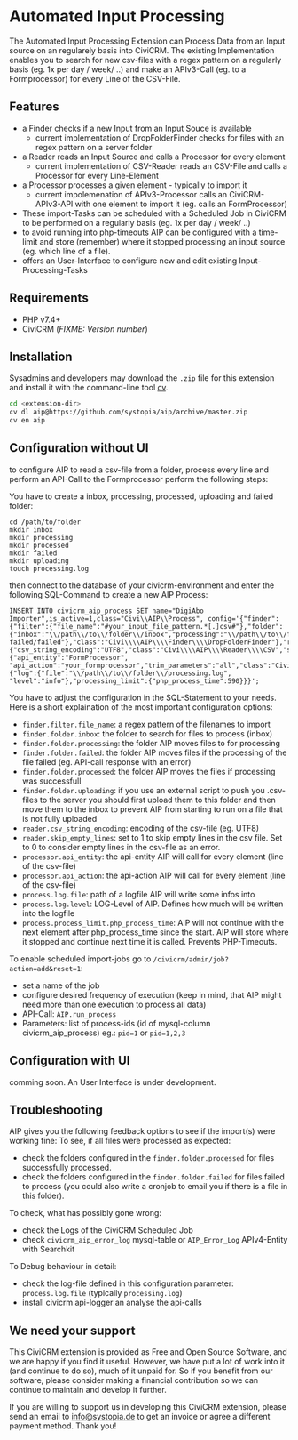#  Automated Input Processing 

The Automated Input Processing Extension can Process Data from an Input source on an regularely basis into CiviCRM.
The existing Implementation enables you to search for new csv-files with a regex pattern on a regularly basis (eg. 1x per day / week/ ..) and make an APIv3-Call (eg. to a Formprocessor) for every Line of the CSV-File.

## Features

- a Finder checks if a new Input from an Input Souce is available
  - current implementation of DropFolderFinder checks for files with an regex pattern on a server folder
- a Reader reads an Input Source and calls a Processor for every element
  - current implementation of CSV-Reader reads an CSV-File and calls a Processor for every Line-Element
- a Processor processes  a given element - typically to import it
  - current impolemenation of APIv3-Processor calls an CiviCRM-APIv3-API with one element to import it (eg. calls an FormProcessor)
- These import-Tasks can be scheduled with a Scheduled Job in CiviCRM to be performed on a regularly basis (eg. 1x per day / week/ ..)
- to avoid running into php-timeouts AIP can be configured with a time-limit and store (remember) where it stopped processing an input source (eg. which line of a file).
- offers an User-Interface to configure new and edit existing Input-Processing-Tasks

 
## Requirements

* PHP v7.4+
* CiviCRM (*FIXME: Version number*)


## Installation

Sysadmins and developers may download the `.zip` file for this extension and
install it with the command-line tool [cv](https://github.com/civicrm/cv).

```bash
cd <extension-dir>
cv dl aip@https://github.com/systopia/aip/archive/master.zip
cv en aip
```


## Configuration without UI

to configure AIP to read a csv-file from a folder, process every line and perform an API-Call to the Formprocessor perform the following steps:

You have to create a inbox, processing, processed, uploading and failed folder:
```
cd /path/to/folder
mkdir inbox
mkdir processing
mkdir processed
mkdir failed
mkdir uploading
touch processing.log
```

then connect to the database of your civicrm-environment and enter the following SQL-Command to create a new AIP Process:
```
INSERT INTO civicrm_aip_process SET name="DigiAbo Importer",is_active=1,class="Civi\\AIP\\Process", config='{"finder":{"filter":{"file_name":"#your_input_file_pattern.*[.]csv#"},"folder":{"inbox":"\\/path\\/to\\/folder\\/inbox","processing":"\\/path\\/to\\/folder\\/processing","processed":"\\/path\\/to\\/folder\\/processed","uploading":"\\/path\\/to\\/folder\\/uploading","failed":"mkdir failed/failed"},"class":"Civi\\\\AIP\\\\Finder\\\\DropFolderFinder"},"reader":{"csv_string_encoding":"UTF8","class":"Civi\\\\AIP\\\\Reader\\\\CSV","skip_empty_lines":1},"processor":{"api_entity":"FormProcessor", "api_action":"your_formprocessor","trim_parameters":"all","class":"Civi\\\\AIP\\\\Processor\\\\Api3"},"process":{"log":{"file":"\\/path\\/to\\/folder\\/processing.log", "level":"info"},"processing_limit":{"php_process_time":590}}}';
```

You have to adjust the configuration in the SQL-Statement to your needs. Here is a short explaination of the most important configuration options:
- `finder.filter.file_name`: a regex pattern of the filenames to import
- `finder.folder.inbox`: the folder to search for files to process (inbox)
- `finder.folder.processing`: the folder AIP moves files to for processing
- `finder.folder.failed`: the folder AIP moves files if the processing of the file failed (eg. API-call response with an error)
- `finder.folder.processed`: the folder AIP moves the files if processing was successfull
- `finder.folder.uploading`: if you use an external script to push you .csv-files to the server you should first upload them to this folder and then move them to the inbox to prevent AIP from starting to run on a file that is not fully uploaded
- `reader.csv_string_encoding`: encoding of the csv-file (eg. UTF8)
- `reader.skip_empty_lines`: set to 1 to skip empty lines in the csv file. Set to 0 to consider empty lines in the csv-file as an error.
- `processor.api_entity`: the api-entity AIP will call for every element (line of the csv-file)
- `processor.api_action`: the api-action AIP will call for every element (line of the csv-file)
- `process.log.file`: path of a logfile AIP will write some infos into
- `process.log.level`: LOG-Level of AIP. Defines how much will be written into the logfile
- `process.process_limit.php_process_time`: AIP will not continue with the next element after php_process_time since the start. AIP will store where it stopped and continue next time it is called. Prevents PHP-Timeouts.

To enable scheduled import-jobs go to `/civicrm/admin/job?action=add&reset=1`:
- set a name of the job
- configure desired frequency of execution (keep in mind, that AIP might need more than one execution to process all data)
- API-Call: `AIP.run_process`
- Parameters: list of process-ids (id of mysql-column civicrm_aip_process) eg.: `pid=1` or `pid=1,2,3`

## Configuration with UI

comming soon. 
An User Interface is under development.


## Troubleshooting

AIP gives you the following feedback options to see if the import(s) were working fine:
To see, if all files were processed as expected:
- check the folders configured in the `finder.folder.processed` for files successfully processed.
- check the folders configured in the `finder.folder.failed` for files failed to process (you could also write a cronjob to email you if there is a file in this folder).

To check, what has possibly gone wrong:
- check the Logs of the CiviCRM Scheduled Job
- check `civicrm_aip_error_log` mysql-table or `AIP_Error_Log` APIv4-Entity with Searchkit

To Debug behaviour in detail:
- check the log-file defined in this configuration parameter: `process.log.file` (typically `processing.log`)
- install civicrm api-logger an analyse the api-calls

## We need your support
This CiviCRM extension is provided as Free and Open Source Software, and we are happy if you find it useful. However, we have put a lot of work into it (and continue to do so), much of it unpaid for. So if you benefit from our software, please consider making a financial contribution so we can continue to maintain and develop it further.

If you are willing to support us in developing this CiviCRM extension, please send an email to info@systopia.de to get an invoice or agree a different payment method. Thank you! 
